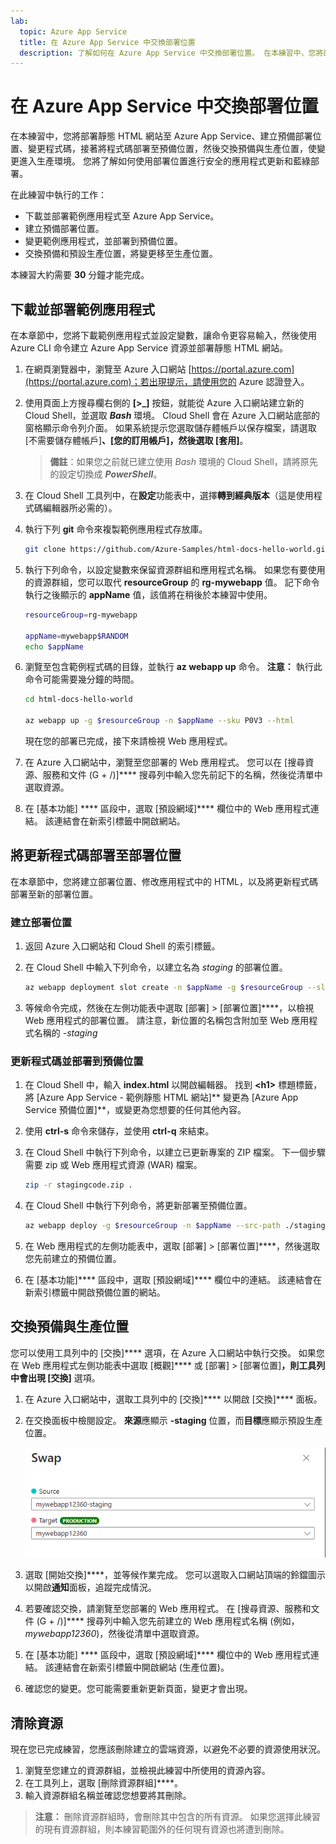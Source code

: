 ```yaml
---
lab:
  topic: Azure App Service
  title: 在 Azure App Service 中交換部署位置
  description: 了解如何在 Azure App Service 中交換部署位置。 在本練習中，您將部署簡單的應用程式至 App Service、對應用程式進行些微變更並部署至預備位置，最後將交換位置，讓更新的應用程式進入生產環境。
---
```


# 在 Azure App Service 中交換部署位置

在本練習中，您將部署靜態 HTML 網站至 Azure App Service、建立預備部署位置、變更程式碼，接著將程式碼部署至預備位置，然後交換預備與生產位置，使變更進入生產環境。 您將了解如何使用部署位置進行安全的應用程式更新和藍綠部署。

在此練習中執行的工作：

* 下載並部署範例應用程式至 Azure App Service。
* 建立預備部署位置。
* 變更範例應用程式，並部署到預備位置。
* 交換預備和預設生產位置，將變更移至生產位置。

本練習大約需要 **30** 分鐘才能完成。

## 下載並部署範例應用程式

在本章節中，您將下載範例應用程式並設定變數，讓命令更容易輸入，然後使用 Azure CLI 命令建立 Azure App Service 資源並部署靜態 HTML 網站。

1. 在網頁瀏覽器中，瀏覽至 Azure 入口網站 [https://portal.azure.com](https://portal.azure.com)；若出現提示，請使用您的 Azure 認證登入。

1. 使用頁面上方搜尋欄右側的 **[\>_]** 按鈕，就能從 Azure 入口網站建立新的 Cloud Shell，並選取 ***Bash*** 環境。 Cloud Shell 會在 Azure 入口網站底部的窗格顯示命令列介面。 如果系統提示您選取儲存體帳戶以保存檔案，請選取 [不需要儲存體帳戶]****、[您的訂用帳戶]，然後選取 [套用]****。

    > **備註**：如果您之前就已建立使用 *Bash* 環境的 Cloud Shell，請將原先的設定切換成 ***PowerShell***。

1. 在 Cloud Shell 工具列中，在**設定**功能表中，選擇**轉到經典版本**（這是使用程式碼編輯器所必需的）。

1. 執行下列 **git** 命令來複製範例應用程式存放庫。

    ```bash
    git clone https://github.com/Azure-Samples/html-docs-hello-world.git
    ```

1. 執行下列命令，以設定變數來保留資源群組和應用程式名稱。 如果您有要使用的資源群組，您可以取代 **resourceGroup** 的 **rg-mywebapp** 值。 記下命令執行之後顯示的 **appName** 值，該值將在稍後於本練習中使用。

    ```bash
    resourceGroup=rg-mywebapp

    appName=mywebapp$RANDOM
    echo $appName
    ```

1. 瀏覽至包含範例程式碼的目錄，並執行 **az webapp up** 命令。 **注意：** 執行此命令可能需要幾分鐘的時間。

    ```bash
    cd html-docs-hello-world

    az webapp up -g $resourceGroup -n $appName --sku P0V3 --html
    ```

    現在您的部署已完成，接下來請檢視 Web 應用程式。

1. 在 Azure 入口網站中，瀏覽至您部署的 Web 應用程式。 您可以在 [搜尋資源、服務和文件 (G + /)]**** 搜尋列中輸入您先前記下的名稱，然後從清單中選取資源。

1. 在 [基本功能] **** 區段中，選取 [預設網域]**** 欄位中的 Web 應用程式連結。 該連結會在新索引標籤中開啟網站。

## 將更新程式碼部署至部署位置

在本章節中，您將建立部署位置、修改應用程式中的 HTML，以及將更新程式碼部署至新的部署位置。

### 建立部署位置 

1. 返回 Azure 入口網站和 Cloud Shell 的索引標籤。

1. 在 Cloud Shell 中輸入下列命令，以建立名為 *staging* 的部署位置。

    ```bash
    az webapp deployment slot create -n $appName -g $resourceGroup --slot staging
    ```

1. 等候命令完成，然後在左側功能表中選取 [部署] > [部署位置]****，以檢視 Web 應用程式的部署位置。 請注意，新位置的名稱包含附加至 Web 應用程式名稱的 *-staging*

### 更新程式碼並部署到預備位置

1. 在 Cloud Shell 中，輸入 **index.html** 以開啟編輯器。 找到 **\<h1\>** 標題標籤，將 [Azure App Service - 範例靜態 HTML 網站]** 變更為 [Azure App Service 預備位置]**，或變更為您想要的任何其他內容。

1. 使用 **ctrl-s** 命令來儲存，並使用 **ctrl-q** 來結束。

1. 在 Cloud Shell 中執行下列命令，以建立已更新專案的 ZIP 檔案。 下一個步驟需要 zip 或 Web 應用程式資源 (WAR) 檔案。

    ```bash
    zip -r stagingcode.zip .
    ```

1. 在 Cloud Shell 中執行下列命令，將更新部署至預備位置。

    ```bash
    az webapp deploy -g $resourceGroup -n $appName --src-path ./stagingcode.zip --slot staging
    ```

1. 在 Web 應用程式的左側功能表中，選取 [部署] > [部署位置]****，然後選取您先前建立的預備位置。

1. 在 [基本功能]**** 區段中，選取 [預設網域]**** 欄位中的連結。 該連結會在新索引標籤中開啟預備位置的網站。

## 交換預備與生產位置

您可以使用工具列中的 [交換]**** 選項，在 Azure 入口網站中執行交換。 如果您在 Web 應用程式左側功能表中選取 [概觀]**** 或 [部署] > [部署位置]****，則工具列中會出現 [交換]**** 選項。

1. 在 Azure 入口網站中，選取工具列中的 [交換]**** 以開啟 [交換]**** 面板。

1. 在交換面板中檢閱設定。 **來源**應顯示 **-staging** 位置，而**目標**應顯示預設生產位置。

    ![交換面板的螢幕擷取畫面。](./media/02/app-service-swap-panel.png)

1. 選取 [開始交換]****，並等候作業完成。 您可以選取入口網站頂端的鈴鐺圖示以開啟**通知**面板，追蹤完成情況。

1. 若要確認交換，請瀏覽至您部署的 Web 應用程式。 在 [搜尋資源、服務和文件 (G + /)]**** 搜尋列中輸入您先前建立的 Web 應用程式名稱 (例如，*mywebapp12360*)，然後從清單中選取資源。

1. 在 [基本功能] **** 區段中，選取 [預設網域]**** 欄位中的 Web 應用程式連結。 該連結會在新索引標籤中開啟網站 (生產位置)。

1. 確認您的變更。您可能需要重新更新頁面，變更才會出現。

## 清除資源

現在您已完成練習，您應該刪除建立的雲端資源，以避免不必要的資源使用狀況。

1. 瀏覽至您建立的資源群組，並檢視此練習中所使用的資源內容。
1. 在工具列上，選取 [刪除資源群組]****。
1. 輸入資源群組名稱並確認您想要將其刪除。

> **注意：** 刪除資源群組時，會刪除其中包含的所有資源。 如果您選擇此練習的現有資源群組，則本練習範圍外的任何現有資源也將遭到刪除。
